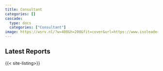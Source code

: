 ```yaml
---
title: Consultant
categories: []
cascade:
  type: docs
  categories: ["Consultant"]
image: https://wsrv.nl/?w=400&h=200&fit=cover&url=https://www.isoleader.com.tw/images/about/101.jpg
---
```


## Latest Reports

{{< site-listing>}}
